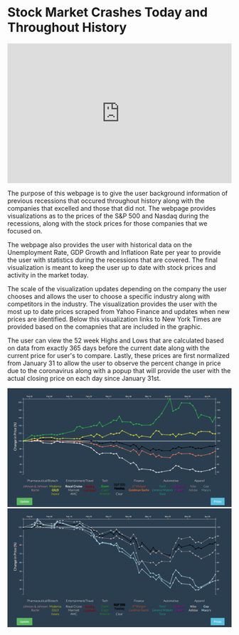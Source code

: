 # Stock Market Crashes Today and Throughout History

<div style='position:relative; padding-bottom:calc(53.65% + 44px)'><iframe src='https://gfycat.com/ifr/ScarceImmediateGartersnake' frameborder='0' scrolling='no' width='100%' height='100%' style='position:absolute;top:0;left:0;' allowfullscreen></iframe></div>

The purpose of this webpage is to give the user background information of previous recessions that occured throughout history along with the companies that excelled and those that did not. The webpage provides visualizations as to the prices of the S&P 500 and Nasdaq during the recessions, along with the stock prices for those companies that we focused on. 

The webpage also provides the user with historical data on the Unemployment Rate, GDP Growth and Inflatioon Rate per year to provide the user with statistics during the recessions that are covered. The final visualization is meant to keep the user up to date with stock prices and activity in the market today.

The scale of the visualization updates depending on the company the user chooses and allows the user to choose a specific industry along with competitors in the industry. The visualization provides the user with the most up to date prices scraped from Yahoo Finance and updates when new prices are identified. Below this visualization links to New York Times are provided based on the comapnies that are included in the graphic. 

The user can view the 52 week Highs and Lows that are calculated based on data from exactly 365 days before the current date along with the current price for user's to compare. Lastly, these prices are first normalized from January 31 to allow the user to observe the percent change in price due to the coronavirus along with a popup that will provide the user with the actual closing price on each day since January 31st. 

![](static/images/Screen%20Shot%202020-04-08%20at%203.05.19%20PM.png)
![](static/images/Screen%20Shot%202020-04-08%20at%203.06.08%20PM.png)
